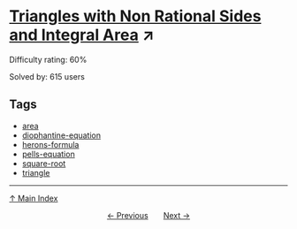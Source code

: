 # [Triangles with Non Rational Sides and Integral Area](https://projecteuler.net/problem=390) ↗️

Difficulty rating: 60%

Solved by: 615 users
## Tags

- [area](../tags/area.md)
- [diophantine-equation](../tags/diophantine-equation.md)
- [herons-formula](../tags/herons-formula.md)
- [pells-equation](../tags/pells-equation.md)
- [square-root](../tags/square-root.md)
- [triangle](../tags/triangle.md)



---

[↑ Main Index](../README.md)


<div align=center><a href='389.md'>← Previous</a> &nbsp;&nbsp; &nbsp;&nbsp;  <a href='391.md'>Next →</a></div>
